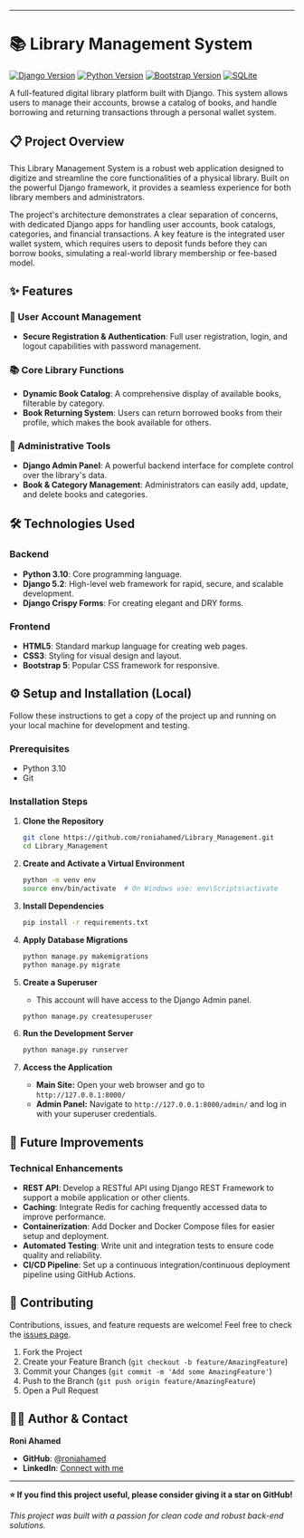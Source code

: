 
---

# 📚 Library Management System

[![Django Version](https://img.shields.io/badge/Django-5.2-green.svg)](https://www.djangoproject.com/)
[![Python Version](https://img.shields.io/badge/Python-3.10-blue.svg)](https://www.python.org/)
[![Bootstrap Version](https://img.shields.io/badge/Bootstrap-5-purple.svg)](https://getbootstrap.com/)
[![SQLite](https://img.shields.io/badge/Database-SQLite-blue.svg)](https://www.sqlite.org/index.html)

A full-featured digital library platform built with Django. This system allows users to manage their accounts, browse a catalog of books, and handle borrowing and returning transactions through a personal wallet system.


<!-- ## 🌐 Live Demo -->


<!-- **[🔗 Visit the Live Application](https://your-live-demo-url.com/)** -->

<!-- *Explore the live application to test user registration, book browsing, the deposit system, and the borrowing/returning process.* -->

## 📋 Project Overview

This Library Management System is a robust web application designed to digitize and streamline the core functionalities of a physical library. Built on the powerful Django framework, it provides a seamless experience for both library members and administrators.

The project's architecture demonstrates a clear separation of concerns, with dedicated Django apps for handling user accounts, book catalogs, categories, and financial transactions. A key feature is the integrated user wallet system, which requires users to deposit funds before they can borrow books, simulating a real-world library membership or fee-based model.

## ✨ Features

### 🔐 User Account Management
- **Secure Registration & Authentication**: Full user registration, login, and logout capabilities with password management.

### 📚 Core Library Functions
- **Dynamic Book Catalog**: A comprehensive display of available books, filterable by category.
- **Book Returning System**: Users can return borrowed books from their profile, which makes the book available for others.

### 🔧 Administrative Tools
- **Django Admin Panel**: A powerful backend interface for complete control over the library's data.
- **Book & Category Management**: Administrators can easily add, update, and delete books and categories.

## 🛠️ Technologies Used

### Backend
- **Python 3.10**: Core programming language.
- **Django 5.2**: High-level web framework for rapid, secure, and scalable development.
- **Django Crispy Forms**: For creating elegant and DRY forms.

### Frontend
- **HTML5**: Standard markup language for creating web pages.
- **CSS3**: Styling for visual design and layout.
- **Bootstrap 5**: Popular CSS framework for responsive.

## ⚙️ Setup and Installation (Local)

Follow these instructions to get a copy of the project up and running on your local machine for development and testing.

### Prerequisites
- Python 3.10 
- Git

### Installation Steps

1.  **Clone the Repository**
    ```bash
    git clone https://github.com/roniahamed/Library_Management.git
    cd Library_Management
    ```

2.  **Create and Activate a Virtual Environment**
    ```bash
    python -m venv env
    source env/bin/activate  # On Windows use: env\Scripts\activate
    ```

3.  **Install Dependencies**
    ```bash
    pip install -r requirements.txt
    ```

4.  **Apply Database Migrations**
    ```bash
    python manage.py makemigrations
    python manage.py migrate
    ```

5.  **Create a Superuser**
    -   This account will have access to the Django Admin panel.
    ```bash
    python manage.py createsuperuser
    ```

6.  **Run the Development Server**
    ```bash
    python manage.py runserver
    ```

7.  **Access the Application**
    -   **Main Site:** Open your web browser and go to `http://127.0.0.1:8000/`
    -   **Admin Panel:** Navigate to `http://127.0.0.1:8000/admin/` and log in with your superuser credentials.

## 🔮 Future Improvements

### Technical Enhancements
-   **REST API**: Develop a RESTful API using Django REST Framework to support a mobile application or other clients.
-   **Caching**: Integrate Redis for caching frequently accessed data to improve performance.
-   **Containerization**: Add Docker and Docker Compose files for easier setup and deployment.
-   **Automated Testing**: Write unit and integration tests to ensure code quality and reliability.
-   **CI/CD Pipeline**: Set up a continuous integration/continuous deployment pipeline using GitHub Actions.

## 🤝 Contributing

Contributions, issues, and feature requests are welcome! Feel free to check the [issues page](https://github.com/roniahamed/Library_Management/issues).

1.  Fork the Project
2.  Create your Feature Branch (`git checkout -b feature/AmazingFeature`)
3.  Commit your Changes (`git commit -m 'Add some AmazingFeature'`)
4.  Push to the Branch (`git push origin feature/AmazingFeature`)
5.  Open a Pull Request

## 👨‍💻 Author & Contact

**Roni Ahamed**
-   **GitHub**: [@roniahamed](https://github.com/roniahamed)
-   **LinkedIn**: [Connect with me](https://www.linkedin.com/in/roniahamed/)

---

**⭐ If you find this project useful, please consider giving it a star on GitHub!**

*This project was built with a passion for clean code and robust back-end solutions.*
